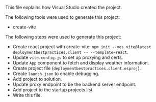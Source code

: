 This file explains how Visual Studio created the project.

The following tools were used to generate this project:
- create-vite

The following steps were used to generate this project:
- Create react project with create-vite: `npm init --yes vite@latest deploymentbestpractices.client -- --template=react`.
- Update `vite.config.js` to set up proxying and certs.
- Update `App` component to fetch and display weather information.
- Create project file (`deploymentbestpractices.client.esproj`).
- Create `launch.json` to enable debugging.
- Add project to solution.
- Update proxy endpoint to be the backend server endpoint.
- Add project to the startup projects list.
- Write this file.
